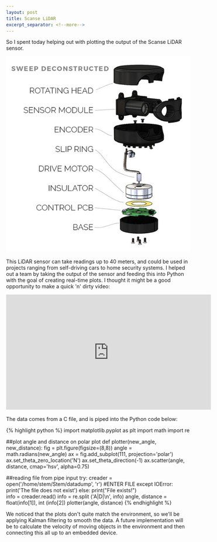```yaml
---
layout: post
title: Scanse LiDAR
excerpt_separator: <!--more-->
---
```


So I spent today helping out with plotting the output of the Scanse LiDAR sensor.<!--more-->

![Sensor](images/Lidar.jpg)

This LiDAR sensor can take readings up to 40 meters, and could be used in projects ranging from self-driving cars to home security systems.
I helped out a team by taking the output of the sensor and feeding this into Python with the goal of creating real-time plots. 
I thought it might be a good opportunity to make a quick 'n' dirty video:

<iframe width="560" height="315" src="https://www.youtube.com/embed/oAFNRyCmBFI" frameborder="0" allow="autoplay; encrypted-media" allowfullscreen></iframe>

The data comes from a C file, and is piped into the Python code below:

{% highlight python %}
import matplotlib.pyplot as plt
import math
import re


##plot angle and distance on polar plot
def plotter(new_angle, new_distance): 
    fig = plt.figure(figsize=(8,8))
    angle = math.radians(new_angle)
    ax = fig.add_subplot(111, projection='polar')
    ax.set_theta_zero_location('N')
    ax.set_theta_direction(-1)
    ax.scatter(angle, distance, cmap='hsv', alpha=0.75)
    
##reading file from pipe input
try:
    creader = open('/home/stem/Stem/datadump', 'r') #ENTER FILE
except IOError:
    print('The file does not exist')
else:
    print("File exists!")    
    info = creader.read()
    info = re.split ('A|D|\n', info)
    angle, distance = float(info[1]), int (info[2])
    plotter(angle, distance)
{% endhighlight %}

We noticed that the plots don't quite match the environment, so we'll be applying Kalman filtering to smooth the data. 
A future implementation will be to calculate the velocity of moving objects in the environment and then connecting this all up to an embedded device.
